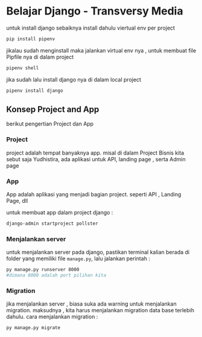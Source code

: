 # Belajar Django - Transversy Media

untuk install django sebaiknya install dahulu viertual env per project

```bash
pip install pipenv
```

jikalau sudah menginstall maka jalankan virtual env nya , untuk membuat file Pipfile nya di dalam project

```bash
pipenv shell
```

jika sudah lalu install django nya di dalam local project

```bash
pipenv install django
```

## Konsep Project and App

berikut pengertian Project dan App

### Project

project adalah tempat banyaknya app. misal di dalam Project Bisnis kita sebut saja Yudhistira, ada aplikasi untuk API, landing page , serta Admin page

### App

App adalah aplikasi yang menjadi bagian project. seperti API , Landing Page, dll

untuk membuat app dalam project django :

```bash
django-admin startproject pollster
```

### Menjalankan server

untuk menjalankan server pada django, pastikan terminal kalian berada di folder yang memiliki file `manage.py`, lalu jalankan perintah :

```bash
py manage.py runserver 8000
#dimana 8000 adalah port pilihan kita
```

### Migration

jika menjalankan server , biasa suka ada warning untuk menjalankan migration. maksudnya , kita harus menjalankan migration data base terlebih dahulu. cara menjalankan migration :

```bash
py manage.py migrate
```
